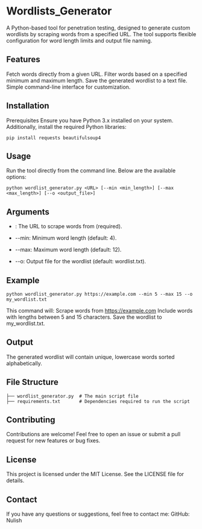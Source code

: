 # Wordlists_Generator
A Python-based tool for penetration testing, designed to generate custom wordlists by scraping words from a specified URL. The tool supports flexible configuration for word length limits and output file naming.

## Features
Fetch words directly from a given URL.
Filter words based on a specified minimum and maximum length.
Save the generated wordlist to a text file.
Simple command-line interface for customization.

## Installation
Prerequisites
Ensure you have Python 3.x installed on your system. Additionally, install the required Python libraries:

```
pip install requests beautifulsoup4
```

## Usage
Run the tool directly from the command line. Below are the available options:

```
python wordlist_generator.py <URL> [--min <min_length>] [--max <max_length>] [--o <output_file>]
```

## Arguments
- <URL>: The URL to scrape words from (required).
* --min: Minimum word length (default: 4).
+ --max: Maximum word length (default: 12).
* --o: Output file for the wordlist (default: wordlist.txt).

## Example

```
python wordlist_generator.py https://example.com --min 5 --max 15 --o my_wordlist.txt
```

This command will:
Scrape words from https://example.com
Include words with lengths between 5 and 15 characters.
Save the wordlist to my_wordlist.txt.

## Output
The generated wordlist will contain unique, lowercase words sorted alphabetically.

## File Structure
```.
├── wordlist_generator.py  # The main script file
├── requirements.txt       # Dependencies required to run the script
```

## Contributing
Contributions are welcome! Feel free to open an issue or submit a pull request for new features or bug fixes.

## License

This project is licensed under the MIT License. See the LICENSE file for details.

## Contact
If you have any questions or suggestions, feel free to contact me:
GitHub: Nulish
